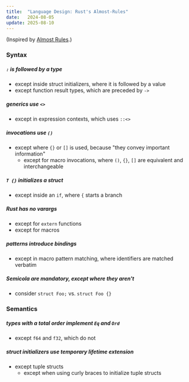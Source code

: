 ```yaml
---
title:  "Language Design: Rust's Almost-Rules"
date:   2024-08-05
update: 2025-08-10
---
```


(Inspired by [Almost Rules](https://matklad.github.io/2022/07/10/almost-rules.html).)

### Syntax

##### `:` is followed by a type

- except inside struct initializers, where it is followed by a value
- except function result types, which are preceded by `->`

##### generics use `<>`

- except in expression contexts, which uses `::<>`

##### invocations use `()`

- except where `{}` or `[]` is used, because "they convey important information"
  - except for macro invocations, where `()`, `{}`, `[]` are equivalent and interchangeable

##### `T {}` initializes a struct

- except inside an `if`, where `{` starts a branch

##### Rust has no varargs

- except for `extern` functions
- except for macros

##### patterns introduce bindings

- except in macro pattern matching, where identifiers are matched verbatim

##### Semicola are mandatory, except where they aren't

- consider `struct Foo;` vs. `struct Foo {}`


### Semantics

##### types with a total order implement `Eq` and `Ord`

- except `f64` and `f32`, which do not

##### struct initializers use temporary lifetime extension
- except tuple structs
  - except when using curly braces to initialize tuple structs
